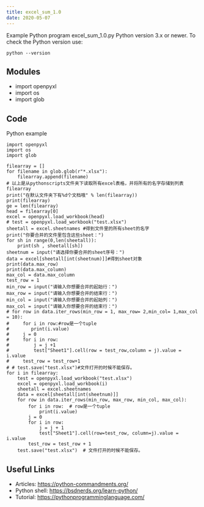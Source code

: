 ```yaml
---
title: excel_sum_1.0
date: 2020-05-07
---
```

Example Python program excel_sum_1.0.py
Python version 3.x or newer.
To check the Python version use:

    python --version

## Modules

* import openpyxl
* import os
* import glob

## Code

Python example

    import openpyxl
    import os
    import glob
    
    filearray = []
    for filename in glob.glob(r"*.xlsx"):
        filearray.append(filename)
    # 以上是从pythonscripts文件夹下读取所有excel表格，并将所有的名字存储到列表filearray
    print("在默认文件夹下有%d个文档哦" % len(filearray))
    print(filearray)
    ge = len(filearray)
    head = filearray[0]
    excel = openpyxl.load_workbook(head)
    # test = openpyxl.load_workbook("test.xlsx")
    sheetall = excel.sheetnames #得到文件里的所有sheet的名字
    print("你要合并的文件里包含这些sheet：")
    for sh in range(0,len(sheetall)):
        print(sh , sheetall[sh])
    sheetnum = input("请选择你要合并的sheet序号：")
    data = excel[sheetall[int(sheetnum)]]#得到sheet对象
    print(data.max_row)
    print(data.max_column)
    max_col = data.max_column
    test_row = 1
    min_row = input("请输入你想要合并的起始行：")
    max_row = input("请输入你想要合并的结束行：")
    min_col = input("请输入你想要合并的起始列：")
    max_col = input("请输入你想要合并的结束行：")
    # for row in data.iter_rows(min_row = 1, max_row= 2,min_col= 1,max_col = 10):
    #     for i in row:#row是一个tuple
    #        print(i.value)
    #     j = 0
    #     for i in row:
    #         j = j +1
    #         test["Sheet1"].cell(row = test_row,column = j).value = i.value
    #     test_row = test_row+1
    # # test.save("test.xlsx")#文件打开的时候不能保存。
    for i in filearray:
        test = openpyxl.load_workbook("test.xlsx")
        excel = openpyxl.load_workbook(i)
        sheetall = excel.sheetnames
        data = excel[sheetall[int(sheetnum)]]
        for row in data.iter_rows(min_row, max_row, min_col, max_col):
            for i in row:  # row是一个tuple
                print(i.value)
            j = 0
            for i in row:
                j = j + 1
                test["Sheet1"].cell(row=test_row, column=j).value = i.value
            test_row = test_row + 1
        test.save("test.xlsx")  # 文件打开的时候不能保存。

## Useful Links

- Articles: https://python-commandments.org/
- Python shell: https://bsdnerds.org/learn-python/
- Tutorial: https://pythonprogramminglanguage.com/
